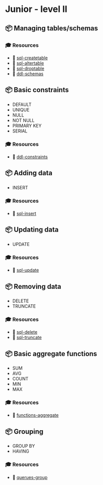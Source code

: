 # Junior - level II

## 📦 Managing tables/schemas

### 🎓 Resources
- 📗 [sql-createtable](https://www.postgresql.org/docs/11/static/sql-createtable.html)
- 📗 [sql-altertable](https://www.postgresql.org/docs/11/static/sql-altertable.html)
- 📗 [sql-droptable](https://www.postgresql.org/docs/11/static/sql-droptable.html)
- 📗 [ddl-schemas](https://www.postgresql.org/docs/11/static/ddl-schemas.html)

## 📦 Basic constraints 
- DEFAULT
- UNIQUE
- NULL
- NOT NULL
- PRIMARY KEY
- SERIAL
### 🎓 Resources
- 📗 [ddl-constraints](https://www.postgresql.org/docs/11/static/ddl-constraints.html)

## 📦 Adding data
- INSERT

### 🎓 Resources

- 📗 [sql-insert](https://www.postgresql.org/docs/11/static/sql-insert.html)

## 📦 Updating data
- UPDATE

### 🎓 Resources

- 📗 [sql-update](https://www.postgresql.org/docs/11/static/sql-update.html)

## 📦 Removing data 

- DELETE 
- TRUNCATE

### 🎓 Resources

- 📗 [sql-delete](https://www.postgresql.org/docs/11/static/sql-delete.html)
- 📗 [sql-truncate](https://www.postgresql.org/docs/11/sql-truncate.html)

## 📦 Basic aggregate functions 
- SUM
- AVG
- COUNT
- MIN
- MAX

### 🎓 Resources

- 📗 [functions-aggregate](https://www.postgresql.org/docs/11/static/functions-aggregate.html)

## 📦 Grouping 
- GROUP BY
- HAVING

### 🎓 Resources
- 📗 [querues-group](https://www.postgresql.org/docs/11/static/queries-table-expressions.html#QUERIES-GROUP)
